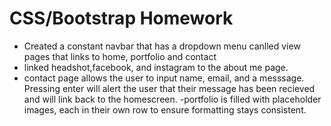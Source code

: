 # CSS/Bootstrap Homework

- Created a constant navbar that has a dropdown menu canlled view pages that links to home, portfolio and contact
- linked headshot,facebook, and instagram to the about me page.
- contact page allows the user to input name, email, and a messsage. Pressing enter will alert the user that their message has been recieved and will link back to the homescreen.
-portfolio is filled with placeholder images, each in their own row to ensure formatting stays consistent.
